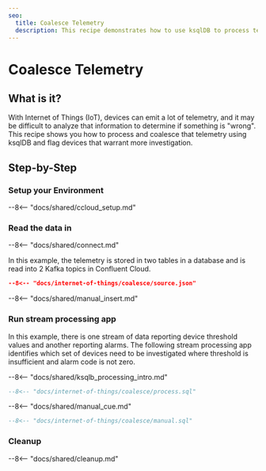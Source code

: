 ```yaml
---
seo:
  title: Coalesce Telemetry
  description: This recipe demonstrates how to use ksqlDB to process telemetry for devices in Internet of Things (IoT) and set thresholds
---
```


# Coalesce Telemetry

## What is it?

With Internet of Things (IoT), devices can emit a lot of telemetry, and it may be difficult to analyze that information to determine if something is "wrong".
This recipe shows you how to process and coalesce that telemetry using ksqlDB and flag devices that warrant more investigation.

## Step-by-Step

### Setup your Environment

--8<-- "docs/shared/ccloud_setup.md"

### Read the data in

--8<-- "docs/shared/connect.md"

In this example, the telemetry is stored in two tables in a database and is read into 2 Kafka topics in Confluent Cloud.

```json
--8<-- "docs/internet-of-things/coalesce/source.json"
```

--8<-- "docs/shared/manual_insert.md"

### Run stream processing app

In this example, there is one stream of data reporting device threshold values and another reporting alarms.
The following stream processing app identifies which set of devices need to be investigated where threshold is insufficient and alarm code is not zero.

--8<-- "docs/shared/ksqlb_processing_intro.md"

```sql
--8<-- "docs/internet-of-things/coalesce/process.sql"
```

--8<-- "docs/shared/manual_cue.md"

```sql
--8<-- "docs/internet-of-things/coalesce/manual.sql"
```

### Cleanup

--8<-- "docs/shared/cleanup.md"
